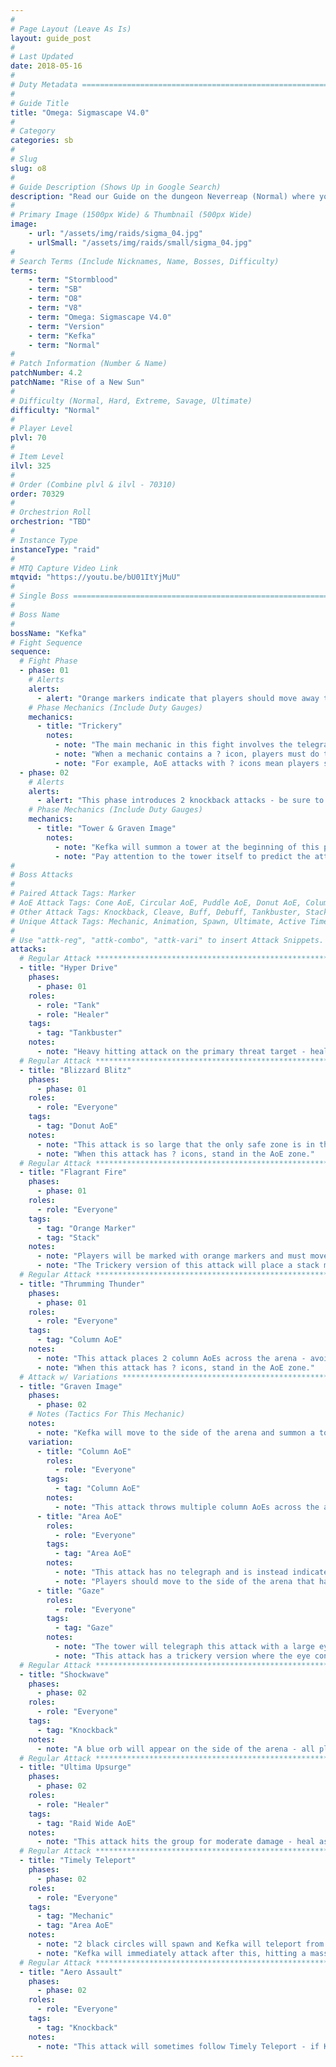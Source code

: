 ```yaml
---
#
# Page Layout (Leave As Is)
layout: guide_post
#
# Last Updated
date: 2018-05-16
#
# Duty Metadata ================================================================
#
# Guide Title
title: "Omega: Sigmascape V4.0"
#
# Category
categories: sb
#
# Slug
slug: o8
#
# Guide Description (Shows Up in Google Search)
description: "Read our Guide on the dungeon Neverreap (Normal) where you'll face off against Nunyenunc, Canu Vanu, and Waukkeon."
#
# Primary Image (1500px Wide) & Thumbnail (500px Wide)
image:
    - url: "/assets/img/raids/sigma_04.jpg"
    - urlSmall: "/assets/img/raids/small/sigma_04.jpg"
#
# Search Terms (Include Nicknames, Name, Bosses, Difficulty)
terms:
    - term: "Stormblood"
    - term: "SB"
    - term: "O8"
    - term: "V8"
    - term: "Omega: Sigmascape V4.0"
    - term: "Version"
    - term: "Kefka"
    - term: "Normal"
#
# Patch Information (Number & Name)
patchNumber: 4.2
patchName: "Rise of a New Sun"
#
# Difficulty (Normal, Hard, Extreme, Savage, Ultimate)
difficulty: "Normal"
#
# Player Level
plvl: 70
#
# Item Level
ilvl: 325
#
# Order (Combine plvl & ilvl - 70310)
order: 70329
#
# Orchestrion Roll
orchestrion: "TBD"
#
# Instance Type
instanceType: "raid"
#
# MTQ Capture Video Link
mtqvid: "https://youtu.be/bU01ItYjMuU"
#
# Single Boss ==================================================================
#
# Boss Name
#
bossName: "Kefka"
# Fight Sequence
sequence:
  # Fight Phase
  - phase: 01
    # Alerts
    alerts:
      - alert: "Orange markers indicate that players should move away to avoid overlap."
    # Phase Mechanics (Include Duty Gauges)
    mechanics:
      - title: "Trickery"
        notes:
          - note: "The main mechanic in this fight involves the telegraphs sometimes containing ? icons."
          - note: "When a mechanic contains a ? icon, players must do the opposite of what is normally done or they will be hit by the attack and given a vulnerability up debuff."
          - note: "For example, AoE attacks with ? icons mean players should stand INSIDE the telegraph."
  - phase: 02
    # Alerts
    alerts:
      - alert: "This phase introduces 2 knockback attacks - be sure to position yourself correctly depending on the attack that occurs."
    # Phase Mechanics (Include Duty Gauges)
    mechanics:
      - title: "Tower & Graven Image"
        notes:
          - note: "Kefka will summon a tower at the beginning of this phase that will have its own mechanics during the attack Graven Image."
          - note: "Pay attention to the tower itself to predict the attack that is coming."
#
# Boss Attacks
#
# Paired Attack Tags: Marker
# AoE Attack Tags: Cone AoE, Circular AoE, Puddle AoE, Donut AoE, Column AoE, Area AoE, Point Blank AoE, Raid Wide AoE, Proximity AoE, Cross AoE, Figure 8 AoE
# Other Attack Tags: Knockback, Cleave, Buff, Debuff, Tankbuster, Stack, Spread, Tether, Stun
# Unique Attack Tags: Mechanic, Animation, Spawn, Ultimate, Active Time Maneuver
#
# Use "attk-reg", "attk-combo", "attk-vari" to insert Attack Snippets.
attacks:
  # Regular Attack *************************************************************
  - title: "Hyper Drive"
    phases:
      - phase: 01
    roles:
      - role: "Tank"
      - role: "Healer"
    tags:
      - tag: "Tankbuster"
    notes:
      - note: "Heavy hitting attack on the primary threat target - heal and cooldown as necessary."
  # Regular Attack *********************************************************
  - title: "Blizzard Blitz"
    phases:
      - phase: 01
    roles:
      - role: "Everyone"
    tags:
      - tag: "Donut AoE"
    notes:
      - note: "This attack is so large that the only safe zone is in the centre of the donut - within melee range of the boss."
      - note: "When this attack has ? icons, stand in the AoE zone."
  # Regular Attack *********************************************************
  - title: "Flagrant Fire"
    phases:
      - phase: 01
    roles:
      - role: "Everyone"
    tags:
      - tag: "Orange Marker"
      - tag: "Stack"
    notes:
      - note: "Players will be marked with orange markers and must move away from each other to avoid overlap."
      - note: "The Trickery version of this attack will place a stack marker on a single player - the group should stack to soak damage."
  # Regular Attack *********************************************************
  - title: "Thrumming Thunder"
    phases:
      - phase: 01
    roles:
      - role: "Everyone"
    tags:
      - tag: "Column AoE"
    notes:
      - note: "This attack places 2 column AoEs across the arena - avoid as necessary."
      - note: "When this attack has ? icons, stand in the AoE zone."
  # Attack w/ Variations ***************************************************
  - title: "Graven Image"
    phases:
      - phase: 02
    # Notes (Tactics For This Mechanic)
    notes:
      - note: "Kefka will move to the side of the arena and summon a tower - pay attention to the tower to predict its mechanics."
    variation:
      - title: "Column AoE"
        roles:
          - role: "Everyone"
        tags:
          - tag: "Column AoE"
        notes:
          - note: "This attack throws multiple column AoEs across the arena - dodge as necessary."
      - title: "Area AoE"
        roles:
          - role: "Everyone"
        tags:
          - tag: "Area AoE"
        notes:
          - note: "This attack has no telegraph and is instead indicated by a large orb on one side of the statue."
          - note: "Players should move to the side of the arena that has NO orb to avoid being hit."
      - title: "Gaze"
        roles:
          - role: "Everyone"
        tags:
          - tag: "Gaze"
        notes:
          - note: "The tower will telegraph this attack with a large eye - face away from the tower to avoid being hit."
          - note: "This attack has a trickery version where the eye contains a ? icon - face the tower in this instance."
  # Regular Attack *********************************************************
  - title: "Shockwave"
    phases:
      - phase: 02
    roles:
      - role: "Everyone"
    tags:
      - tag: "Knockback"
    notes:
      - note: "A blue orb will appear on the side of the arena - all players must move towards it to avoid being knocked off the sides."
  # Regular Attack *********************************************************
  - title: "Ultima Upsurge"
    phases:
      - phase: 02
    roles:
      - role: "Healer"
    tags:
      - tag: "Raid Wide AoE"
    notes:
      - note: "This attack hits the group for moderate damage - heal as necessary."
  # Regular Attack *********************************************************
  - title: "Timely Teleport"
    phases:
      - phase: 02
    roles:
      - role: "Everyone"
    tags:
      - tag: "Mechanic"
      - tag: "Area AoE"
    notes:
      - note: "2 black circles will spawn and Kefka will teleport from the centre circle into the circle along the edge of the arena."
      - note: "Kefka will immediately attack after this, hitting a massive portion of the arena with no telegraph - safe zones are next to the outer circle's sides."
  # Regular Attack *********************************************************
  - title: "Aero Assault"
    phases:
      - phase: 02
    roles:
      - role: "Everyone"
    tags:
      - tag: "Knockback"
    notes:
      - note: "This attack will sometimes follow Timely Teleport - if Kefka begins to cast this attack, move in front of him so that you are knocked back into the centre of the arena."
---
```

